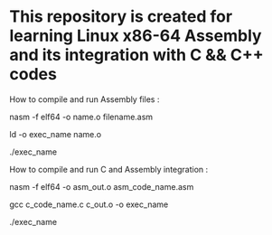 # This repository is created for learning Linux x86-64 Assembly and its integration with C && C++ codes

How to compile and run Assembly files :

nasm -f elf64 -o name.o filename.asm

ld -o exec_name name.o

./exec_name

How to compile and run C and Assembly integration :

nasm -f elf64 -o asm_out.o asm_code_name.asm

gcc c_code_name.c c_out.o -o exec_name

./exec_name
